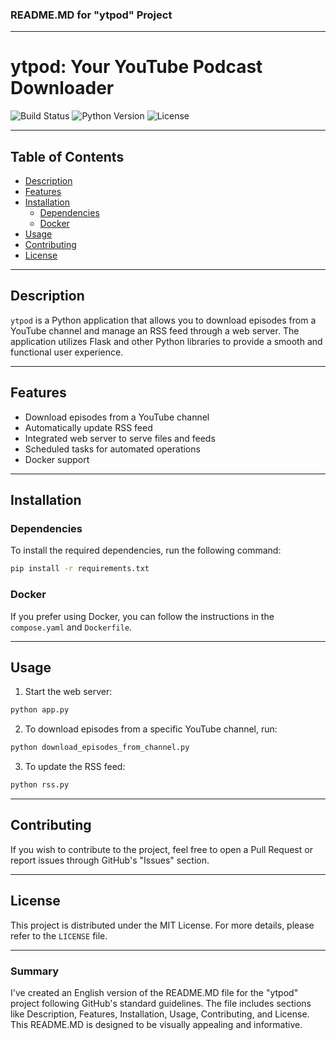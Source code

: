 ### README.MD for "ytpod" Project

---

# ytpod: Your YouTube Podcast Downloader

![Build Status](https://img.shields.io/badge/build-passing-brightgreen)
![Python Version](https://img.shields.io/badge/python-3.11-blue)
![License](https://img.shields.io/badge/license-MIT-green)

---

## Table of Contents

- [Description](#description)
- [Features](#features)
- [Installation](#installation)
  - [Dependencies](#dependencies)
  - [Docker](#docker)
- [Usage](#usage)
- [Contributing](#contributing)
- [License](#license)

---

## Description

`ytpod` is a Python application that allows you to download episodes from a YouTube channel and manage an RSS feed through a web server. The application utilizes Flask and other Python libraries to provide a smooth and functional user experience.

---

## Features

- Download episodes from a YouTube channel
- Automatically update RSS feed
- Integrated web server to serve files and feeds
- Scheduled tasks for automated operations
- Docker support

---

## Installation

### Dependencies

To install the required dependencies, run the following command:

```bash
pip install -r requirements.txt
```

### Docker

If you prefer using Docker, you can follow the instructions in the `compose.yaml` and `Dockerfile`.

---

## Usage

1. Start the web server:

```bash
python app.py
```

2. To download episodes from a specific YouTube channel, run:

```bash
python download_episodes_from_channel.py
```

3. To update the RSS feed:

```bash
python rss.py
```

---

## Contributing

If you wish to contribute to the project, feel free to open a Pull Request or report issues through GitHub's "Issues" section.

---

## License

This project is distributed under the MIT License. For more details, please refer to the `LICENSE` file.

---

### Summary
I've created an English version of the README.MD file for the "ytpod" project following GitHub's standard guidelines. The file includes sections like Description, Features, Installation, Usage, Contributing, and License. This README.MD is designed to be visually appealing and informative.